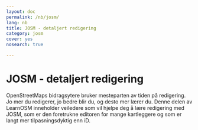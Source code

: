 ```yaml
---
layout: doc
permalink: /nb/josm/
lang: nb
title: JOSM - detaljert redigering
category: josm
cover: yes
nosearch: true

---
```


JOSM - detaljert redigering
================


OpenStreetMaps bidragsytere bruker mesteparten av tiden på redigering. Jo mer du redigerer,
jo bedre blir du, og desto mer lærer du. Denne delen av LearnOSM
inneholder veiledere som vil hjelpe deg å lære redigering med JOSM, som er den foretrukne editoren for mange kartleggere og som er langt mer tilpasningsdyktig enn iD.